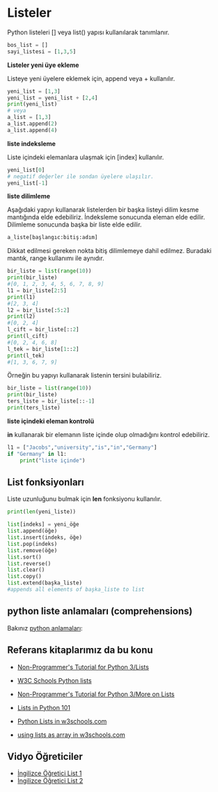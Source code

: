 # Listeler


Python listeleri [] veya list() yapısı kullanılarak tanımlanır.



```python
bos_list = []
sayi_listesi = [1,3,5]
```


**Listeler yeni üye ekleme**

Listeye yeni üyelere eklemek için, append veya + kullanılır.


```python
yeni_list = [1,3]
yeni_list = yeni_list + [2,4]
print(yeni_list)
# veya
a_list = [1,3]
a_list.append(2)
a_list.append(4)
```



**liste indeksleme**

Liste içindeki elemanlara ulaşmak için [index] kullanılır.

```python
yeni_list[0]
# negatif değerler ile sondan üyelere ulaşılır.
yeni_list[-1]
```


**liste dilimleme**

Aşağıdaki yapıyı kullanarak listelerden bir başka listeyi dilim kesme mantığında elde edebiliriz.
İndeksleme sonucunda eleman elde edilir.
Dilimleme sonucunda başka bir liste elde edilir.


```python
a_liste[başlangıc:bitiş:adım]
```


Dikkat edilmesi gereken nokta bitiş dilimlemeye dahil edilmez.
Buradaki mantık, range kullanımı ile aynıdır.

```python
bir_liste = list(range(10))
print(bir_liste)
#[0, 1, 2, 3, 4, 5, 6, 7, 8, 9]
l1 = bir_liste[2:5]
print(l1)
#[2, 3, 4]
l2 = bir_liste[:5:2]
print(l2)
#[0, 2, 4]
l_cift = bir_liste[::2]
print(l_cift)
#[0, 2, 4, 6, 8]
l_tek = bir_liste[1::2]
print(l_tek)
#[1, 3, 6, 7, 9]
```


Örneğin bu yapıyı kullanarak listenin tersini bulabiliriz.


```python
bir_liste = list(range(10))
print(bir_liste)
ters_liste = bir_liste[::-1]
print(ters_liste)
```



**liste içindeki eleman kontrolü**

**in** kullanarak bir elemanın liste içinde olup olmadığını kontrol edebiliriz.

```python
l1 = ["Jacobs","university","is","in","Germany"]
if "Germany" in l1:
    print("liste içinde")
```

## List fonksiyonları


Liste uzunluğunu bulmak için **len** fonksiyonu kullanılır.
```python
print(len(yeni_liste))

list[indeks] = yeni_öğe
list.append(öğe)
list.insert(indeks, öğe)
list.pop(indeks)
list.remove(öğe)
list.sort()
list.reverse()
list.clear()
list.copy()
list.extend(başka_liste) 
#appends all elements of başka_liste to list
```

## python liste anlamaları (comprehensions)

Bakınız [python anlamaları](python-comprehensions-tr.md):



## Referans kitaplarımız da bu konu

- [Non-Programmer's Tutorial for Python 3/Lists](https://en.wikibooks.org/wiki/Non-Programmer%27s_Tutorial_for_Python_3/Lists)
- [W3C Schools Python lists](https://www.w3schools.com/python/python_lists.asp)

- [Non-Programmer's Tutorial for Python 3/More on Lists](https://en.wikibooks.org/wiki/Non-Programmer%27s_Tutorial_for_Python_3/More_on_Lists)

- [Lists in Python 101](https://python101.pythonlibrary.org/chapter3_lists_dicts.html)

- [Python Lists in w3schools.com](https://www.w3schools.com/python/python_lists.asp)

- [using lists as array in w3schools.com](https://www.w3schools.com/python/python_arrays.asp)

## Vidyo Öğreticiler


- [İngilizce Öğretici List 1](https://youtu.be/tw7ror9x32s)
- [İngilizce Öğretici List 2](https://youtu.be/ohCDWZgNIU0)


